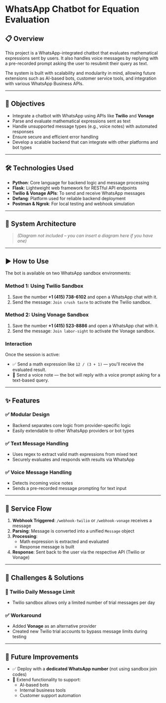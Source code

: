 # WhatsApp Chatbot for Equation Evaluation

## 📋 Overview

This project is a WhatsApp-integrated chatbot that evaluates mathematical expressions sent by users. It also handles voice messages by replying with a pre-recorded prompt asking the user to resubmit their query as text.

The system is built with scalability and modularity in mind, allowing future extensions such as AI-based bots, customer service tools, and integration with various WhatsApp Business APIs.

---

## 🎯 Objectives

- Integrate a chatbot with WhatsApp using APIs like **Twilio** and **Vonage**
- Parse and evaluate mathematical expressions sent as text
- Handle unsupported message types (e.g., voice notes) with automated responses
- Ensure secure and efficient error handling
- Develop a scalable backend that can integrate with other platforms and bot types

---

## 🛠️ Technologies Used

- **Python**: Core language for backend logic and message processing
- **Flask**: Lightweight web framework for RESTful API endpoints
- **Twilio & Vonage APIs**: To send and receive WhatsApp messages
- **Defang**: Platform used for reliable backend deployment
- **Postman & Ngrok**: For local testing and webhook simulation

---

## 🧠 System Architecture

> *(Diagram not included – you can insert a diagram here if you have one)*

---

## ▶️ How to Use

The bot is available on two WhatsApp sandbox environments:

### Method 1: Using Twilio Sandbox
1. Save the number **+1 (415) 738-6102** and open a WhatsApp chat with it.
2. Send the message: `Join crush taste` to activate the Twilio sandbox.

### Method 2: Using Vonage Sandbox
1. Save the number **+1 (415) 523-8886** and open a WhatsApp chat with it.
2. Send the message: `Join labor-sight` to activate the Vonage sandbox.

### Interaction
Once the session is active:
- ✅ Send a math expression like `12 / (3 + 1)` — you'll receive the evaluated result.
- 🎤 Send a voice note — the bot will reply with a voice prompt asking for a text-based query.

---

## ✨ Features

### ✅ Modular Design
- Backend separates core logic from provider-specific logic
- Easily extendable to other WhatsApp providers or bot types

### ✅ Text Message Handling
- Uses regex to extract valid math expressions from mixed text
- Securely evaluates and responds with results via WhatsApp

### ✅ Voice Message Handling
- Detects incoming voice notes
- Sends a pre-recorded message prompting for text input

---

## 🔁 Service Flow

1. **Webhook Triggered**: `/webhook-twilio` or `/webhook-vonage` receives a message
2. **Parsing**: Message is converted into a unified `Message` object
3. **Processing**: 
    - Math expression is extracted and evaluated
    - Response message is built
4. **Response**: Sent back to the user via the respective API (Twilio or Vonage)

---

## 🧩 Challenges & Solutions

### 🚫 Twilio Daily Message Limit
- Twilio sandbox allows only a limited number of trial messages per day

### ✅ Workaround
- Added **Vonage** as an alternative provider
- Created new Twilio trial accounts to bypass message limits during testing

---

## 🔮 Future Improvements

- ✅ Deploy with a **dedicated WhatsApp number** (not using sandbox join codes)
- 🔌 Extend functionality to support:
  - AI-based bots
  - Internal business tools
  - Customer support automation

